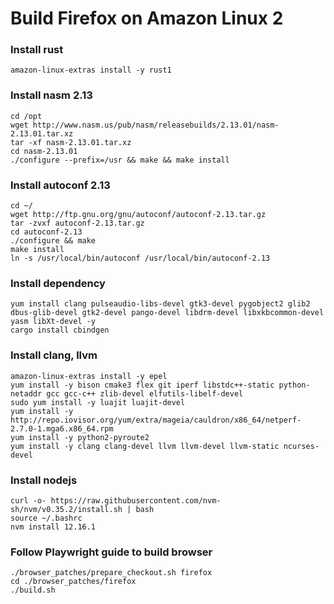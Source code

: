 # Build Firefox on Amazon Linux 2

### Install rust
```
amazon-linux-extras install -y rust1
```

### Install nasm 2.13
```
cd /opt
wget http://www.nasm.us/pub/nasm/releasebuilds/2.13.01/nasm-2.13.01.tar.xz
tar -xf nasm-2.13.01.tar.xz
cd nasm-2.13.01
./configure --prefix=/usr && make && make install
```

### Install autoconf 2.13
```
cd ~/
wget http://ftp.gnu.org/gnu/autoconf/autoconf-2.13.tar.gz
tar -zvxf autoconf-2.13.tar.gz
cd autoconf-2.13
./configure && make
make install
ln -s /usr/local/bin/autoconf /usr/local/bin/autoconf-2.13
```

### Install dependency
```
yum install clang pulseaudio-libs-devel gtk3-devel pygobject2 glib2 dbus-glib-devel gtk2-devel pango-devel libdrm-devel libxkbcommon-devel yasm libXt-devel -y
cargo install cbindgen
```

### Install clang, llvm
```
amazon-linux-extras install -y epel
yum install -y bison cmake3 flex git iperf libstdc++-static python-netaddr gcc gcc-c++ zlib-devel elfutils-libelf-devel
sudo yum install -y luajit luajit-devel
yum install -y http://repo.iovisor.org/yum/extra/mageia/cauldron/x86_64/netperf-2.7.0-1.mga6.x86_64.rpm
yum install -y python2-pyroute2
yum install -y clang clang-devel llvm llvm-devel llvm-static ncurses-devel
```

### Install nodejs 
```
curl -o- https://raw.githubusercontent.com/nvm-sh/nvm/v0.35.2/install.sh | bash
source ~/.bashrc
nvm install 12.16.1
```

### Follow Playwright guide to build browser
```
./browser_patches/prepare_checkout.sh firefox
cd ./browser_patches/firefox
./build.sh
```
